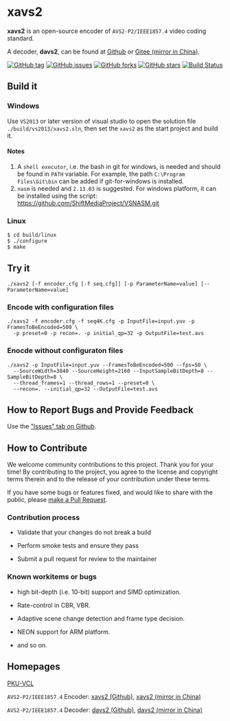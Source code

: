 # xavs2

**xavs2** is an open-source encoder of `AVS2-P2/IEEE1857.4` video coding standard.

A decoder, **davs2**, can be found at [Github][4] or  [Gitee (mirror in China)][5].

[![GitHub tag](https://img.shields.io/github/tag/pkuvcl/xavs2.svg?style=plastic)]()
[![GitHub issues](https://img.shields.io/github/issues/pkuvcl/xavs2.svg)](https://github.com/pkuvcl/xavs2/issues)
[![GitHub forks](https://img.shields.io/github/forks/pkuvcl/xavs2.svg)](https://github.com/pkuvcl/xavs2/network)
[![GitHub stars](https://img.shields.io/github/stars/pkuvcl/xavs2.svg)](https://github.com/pkuvcl/xavs2/stargazers)
[![Build Status](https://travis-ci.org/pkuvcl/xavs2.svg?branch=master)](https://travis-ci.org/pkuvcl/xavs2)

## Build it
### Windows
Use `VS2013` or later version of visual studio to open the solution file `./build/vs2013/xavs2.sln`,
then set the `xavs2` as the start project and build it.

#### Notes
1. A `shell executor`, i.e. the bash in git for windows, is needed and should be found in `PATH` variable.
 For example, the path `C:\Program Files\Git\bin` can be added if git-for-windows is installed.
2. `nasm` is needed and `2.13.03` is suggested.
 For windows platform, it can be installed using the script:
https://github.com/ShiftMediaProject/VSNASM.git


### Linux
```
$ cd build/linux
$ ./configure
$ make
```

## Try it
```
./xavs2 [-f encoder.cfg [-f seq.cfg]] [-p ParameterName=value] [--ParameterName=value]
```

### Encode with configuration files
```
./xavs2 -f encoder.cfg -f seq4K.cfg -p InputFile=input.yuv -p FramesToBeEncoded=500 \
  -p preset=0 -p recon=. -p initial_qp=32 -p OutputFile=test.avs
```

### Enocde without configuraton files
```
./xavs2 -p InputFile=input.yuv --FramesToBeEncoded=500 --fps=50 \
  --SourceWidth=3840 --SourceHeight=2160 --InputSampleBitDepth=8 --SampleBitDepth=8 \
  --thread_frames=1 --thread_rows=1 --preset=0 \
  --recon=. --initial_qp=32 --OutputFile=test.avs
```

## How to Report Bugs and Provide Feedback

Use the ["Issues" tab on Github][6].

## How to Contribute

We welcome community contributions to this project. Thank you for your time! By contributing to the project, you agree to the license and copyright terms therein and to the release of your contribution under these terms.

If you have some bugs or features fixed, and would like to share with the public, please [make a Pull Request][7].

### Contribution process

-  Validate that your changes do not break a build

-  Perform smoke tests and ensure they pass

-  Submit a pull request for review to the maintainer

### Known workitems or bugs

- high bit-depth (i.e. 10-bit) support and SIMD optimization.

- Rate-control in CBR, VBR.

- Adaptive scene change detection and frame type decision.

- NEON support for ARM platform.

- and so on.

## Homepages

[PKU-VCL][1]

`AVS2-P2/IEEE1857.4` Encoder: [xavs2 (Github)][2], [xavs2 (mirror in China)][3]

`AVS2-P2/IEEE1857.4` Decoder: [davs2 (Github)][4], [davs2 (mirror in China)][5]

  [1]: http://vcl.idm.pku.edu.cn/ "PKU-VCL"
  [2]: https://github.com/pkuvcl/xavs2 "xavs2 github repository"
  [3]: https://gitee.com/pkuvcl/xavs2 "xavs2 gitee repository"
  [4]: https://github.com/pkuvcl/davs2 "davs2 decoder@github"
  [5]: https://gitee.com/pkuvcl/davs2 "davs2 decoder@gitee"
  [6]: https://github.com/pkuvcl/xavs2/issues "report issues"
  [7]: https://github.com/pkuvcl/xavs2/pulls "pull request"
